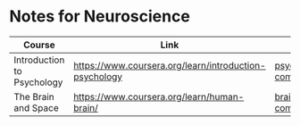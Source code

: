 # Notes for Neuroscience


| Course | Link | Notes |
| ------------- | ------------- | ------------- |
| Introduction to Psychology | https://www.coursera.org/learn/introduction-psychology | [psychology-compressed.pdf](https://github.com/pink-vanilla-skies/Notes/blob/master/psychology-compressed.pdf) |
| The Brain and Space | https://www.coursera.org/learn/human-brain/ | [brainAndSpace-compressed.pdf](https://github.com/pink-vanilla-skies/Notes/blob/master/brainAndSpace-compressed.pdf) |
